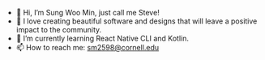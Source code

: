 - 👋 Hi, I’m Sung Woo Min, just call me Steve!
- 👀 I love creating beautiful software and designs that will leave a positive impact to the community.
- 🌱 I’m currently learning React Native CLI and Kotlin.
- 📫 How to reach me: sm2598@cornell.edu

<!---
sm2598/sm2598 is a ✨ special ✨ repository because its `README.md` (this file) appears on your GitHub profile.
You can click the Preview link to take a look at your changes.
--->
